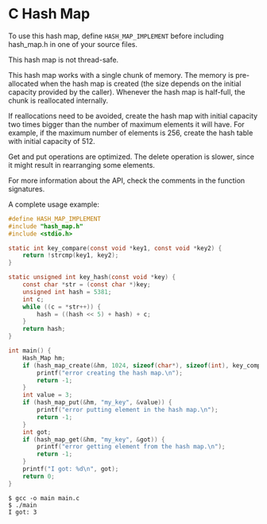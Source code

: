 # C Hash Map

To use this hash map, define `HASH_MAP_IMPLEMENT` before including hash_map.h in one of your source files.

This hash map is not thread-safe.

This hash map works with a single chunk of memory. The memory is pre-allocated when the hash map is created (the size depends on the initial capacity provided by the caller). Whenever the hash map is half-full, the chunk is reallocated internally.

If reallocations need to be avoided, create the hash map with initial capacity two times bigger than the number of maximum elements it will have. For example, if the maximum number of elements is 256, create the hash table with initial capacity of 512.

Get and put operations are optimized. The delete operation is slower, since it might result in rearranging some elements.

For more information about the API, check the comments in the function signatures.

A complete usage example:

```c
#define HASH_MAP_IMPLEMENT
#include "hash_map.h"
#include <stdio.h>

static int key_compare(const void *key1, const void *key2) {
    return !strcmp(key1, key2);
}

static unsigned int key_hash(const void *key) {
    const char *str = (const char *)key;
    unsigned int hash = 5381;
    int c;
    while ((c = *str++)) {
        hash = ((hash << 5) + hash) + c;
    }
    return hash;
}

int main() {
    Hash_Map hm;
    if (hash_map_create(&hm, 1024, sizeof(char*), sizeof(int), key_compare, key_hash)) {
        printf("error creating the hash map.\n");
        return -1;
    }
    int value = 3;
    if (hash_map_put(&hm, "my_key", &value)) {
        printf("error putting element in the hash map.\n");
        return -1;
    }
    int got;
    if (hash_map_get(&hm, "my_key", &got)) {
        printf("error getting element from the hash map.\n");
        return -1;
    }
    printf("I got: %d\n", got);
    return 0;
}
```

```
$ gcc -o main main.c
$ ./main
I got: 3
```
